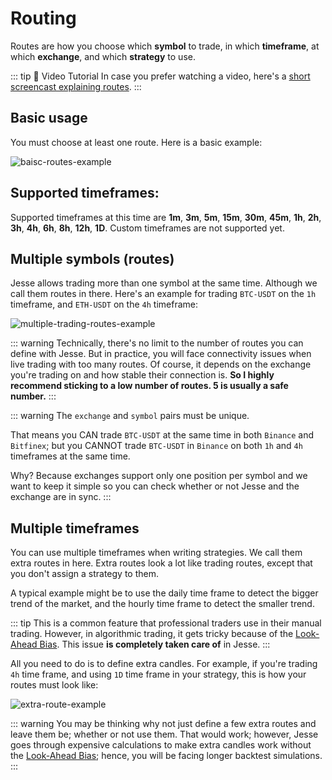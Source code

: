 # Routing

Routes are how you choose which **symbol** to trade, in which **timeframe**, at which **exchange**, and which **strategy** to use.

::: tip 🎥 Video Tutorial
In case you prefer watching a video, here's a [short screencast explaining routes](https://bit.ly/3SuI00c).
:::

## Basic usage

You must choose at least one route. Here is a basic example:

![baisc-routes-example](https://api1.jesse.trade/storage/images/docs/baisc-routes-example.jpg)


## Supported timeframes:

Supported timeframes at this time are **1m**, **3m**, **5m**, **15m**, **30m**, **45m**, **1h**, **2h**, **3h**, **4h**, **6h**, **8h**, **12h**, **1D**. Custom timeframes are not supported yet. 
## Multiple symbols (routes)

Jesse allows trading more than one symbol at the same time. Although we call them routes in there. Here's an example for trading `BTC-USDT` on the `1h` timeframe, and `ETH-USDT` on the `4h` timeframe:

![multiple-trading-routes-example](https://api1.jesse.trade/storage/images/docs/multiple-trading-routes-example.jpg)

::: warning
Technically, there's no limit to the number of routes you can define with Jesse. But in practice, you will face connectivity issues when live trading with too many routes. Of course, it depends on the exchange you're trading on and how stable their connection is. **So I highly recommend sticking to a low number of routes. 5 is usually a safe number.**
:::

::: warning
The `exchange` and `symbol` pairs must be unique.

That means you CAN trade `BTC-USDT` at the same time in both `Binance` and `Bitfinex`; but you CANNOT trade `BTC-USDT` in `Binance` on both `1h` and `4h` timeframes at the same time.

Why? Because exchanges support only one position per symbol and we want to keep it simple so you can check whether or not Jesse and the exchange are in sync.
:::

## Multiple timeframes

You can use multiple timeframes when writing strategies. We call them extra routes in here. Extra routes look a lot like trading routes, except that you don't assign a strategy to them.  

A typical example might be to use the daily time frame to detect the bigger trend of the market, and the hourly time frame to detect the smaller trend.

::: tip
This is a common feature that professional traders use in their manual trading. However, in algorithmic trading, it gets tricky because of the [Look-Ahead Bias](https://www.investopedia.com/terms/l/lookaheadbias.asp). This issue **is completely taken care of** in Jesse.
:::

All you need to do is to define extra candles. For example, if you're trading `4h` time frame, and using `1D` time frame in your strategy, this is how your routes must look like:

![extra-route-example](https://api1.jesse.trade/storage/images/docs/extra-route-example.jpg)

::: warning
You may be thinking why not just define a few extra routes and leave them be; whether or not use them. That would work; however, Jesse goes through expensive calculations to make extra candles work without the [Look-Ahead Bias](https://www.investopedia.com/terms/l/lookaheadbias.asp); hence, you will be facing longer backtest simulations.
:::
